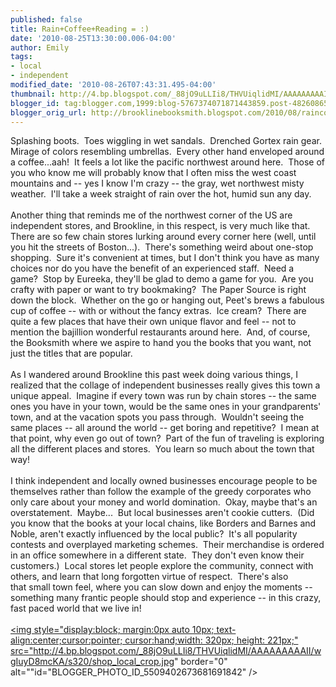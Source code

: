 ```yaml
---
published: false
title: Rain+Coffee+Reading = :)
date: '2010-08-25T13:30:00.006-04:00'
author: Emily
tags:
- local
- independent
modified_date: '2010-08-26T07:43:31.495-04:00'
thumbnail: http://4.bp.blogspot.com/_88jO9uLLIi8/THVUiqlidMI/AAAAAAAAAII/wgIuyD8mcKA/s72-c/shop_local_crop.jpg
blogger_id: tag:blogger.com,1999:blog-5767374071871443859.post-4826086574627902159
blogger_orig_url: http://brooklinebooksmith.blogspot.com/2010/08/raincoffeereading.html
---
```


Splashing boots.  Toes wiggling in wet sandals.  Drenched Gortex rain gear.  Mirage of colors resembling umbrellas.  Every other hand enveloped around a coffee...aah!  It feels a lot like the pacific northwest around here.  Those of you who know me will probably know that I often miss the west coast mountains and -- yes I know I'm crazy -- the gray, wet northwest misty weather.  I'll take a week straight of rain over the hot, humid sun any day.<br /><br />Another thing that reminds me of the northwest corner of the US are independent stores, and Brookline, in this respect, is very much like that.  There are so few chain stores lurking around every corner here (well, until you hit the streets of Boston...).  There's something weird about one-stop shopping.  Sure it's convenient at times, but I don't think you have as many choices nor do you have the benefit of an experienced staff.  Need a game?  Stop by Eureeka, they'll be glad to demo a game for you.  Are you crafty with paper or want to try bookmaking?  The Paper Source is right down the block.  Whether on the go or hanging out, Peet's brews a fabulous cup of coffee -- with or without the fancy extras.  Ice cream?  There are quite a few places that have their own unique flavor and feel -- not to mention the bajillion wonderful restaurants around here.  And, of course, the Booksmith where we aspire to hand you the books that you want, not just the titles that are popular.<br /><br />As I wandered around Brookline this past week doing various things, I realized that the collage of independent businesses really gives this town a unique appeal.  Imagine if every town was run by chain stores -- the same ones you have in your town, would be the same ones in your grandparents' town, and at the vacation spots you pass through.  Wouldn't seeing the same places -- all around the world -- get boring and repetitive?  I mean at that point, why even go out of town?  Part of the fun of traveling is exploring all the different places and stores.  You learn so much about the town that way!<br /><br />I think independent and locally owned businesses encourage people to be themselves rather than follow the example of the greedy corporates who only care about your money and world domination.  Okay, maybe that's an overstatement.  Maybe...  But local businesses aren't cookie cutters.  (Did you know that the books at your local chains, like Borders and Barnes and Noble, aren't exactly influenced by the local public?  It's all popularity contests and overplayed marketing schemes.  Their merchandise is ordered in an office somewhere in a different state.  They don't even know their customers.)  Local stores let people explore the community, connect with others, and learn that long forgotten virtue of respect.  There's also that small town feel, where you can slow down and enjoy the moments -- something many frantic people should stop and experience -- in this crazy, fast paced world that we live in!<br /><br /><a onblur="try {parent.deselectBloggerImageGracefully();} catch(e) {}" href="http://4.bp.blogspot.com/_88jO9uLLIi8/THVUiqlidMI/AAAAAAAAAII/wgIuyD8mcKA/s1600/shop_local_crop.jpg"><img style="display:block; margin:0px auto 10px; text-align:center;cursor:pointer; cursor:hand;width: 320px; height: 221px;" src="http://4.bp.blogspot.com/_88jO9uLLIi8/THVUiqlidMI/AAAAAAAAAII/wgIuyD8mcKA/s320/shop_local_crop.jpg" border="0" alt=""id="BLOGGER_PHOTO_ID_5509402673681691842" /></a>